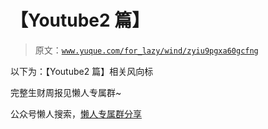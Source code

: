 # 【Youtube2 篇】

> 原文：[`www.yuque.com/for_lazy/wind/zyiu9pgxa60gcfng`](https://www.yuque.com/for_lazy/wind/zyiu9pgxa60gcfng)

以下为：【Youtube2 篇】相关风向标

完整生财周报见懒人专属群~

公众号懒人搜索，[懒人专属群分享](https://lazybook.fun/#/blog/group)